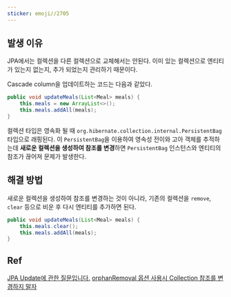 ```yaml
---
sticker: emoji//2705
---
```

## 발생 이유

JPA에서는 컬렉션을 다른 컬렉션으로 교체해서는 안된다.
이미 있는 컬렉션으로 엔티티가 있는지 없는지, 추가 되었는지 관리하기 때문이다.

Cascade column을 업데이트하는 코드는 다음과 같았다.

```java
public void updateMeals(List<Meal> meals) {  
    this.meals = new ArrayList<>();  
    this.meals.addAll(meals);  
}
```

컬렉션 타입은 영속화 될 때 `org.hibernate.collection.internal.PersistentBag` 타입으로 래핑된다.
이 `PersistentBag`을 이용하여 영속성 전이와 고아 객체를 추적하는데
**새로운 컬렉션을 생성하여 참조를 변경**하면 `PersistentBag` 인스턴스와 엔티티의 참조가 끊어져 문제가 발생한다.

## 해결 방법

새로운 컬렉션을 생성하여 참조를 변경하는 것이 아니라, 기존의 컬렉션을 `remove`, `clear` 등으로 비운 후 다시 엔티티를 추가하면 된다.

```java
public void updateMeals(List<Meal> meals) {  
    this.meals.clear();  
    this.meals.addAll(meals);  
}
```


## Ref

[JPA Update에 관한 질문입니다.](https://www.inflearn.com/questions/211295/jpa-update%EC%97%90-%EA%B4%80%ED%95%9C-%EC%A7%88%EB%AC%B8%EC%9E%85%EB%8B%88%EB%8B%A4)
[orphanRemoval 옵션 사용시 Collection 참조를 변경하지 말자](https://jerry92k.tistory.com/44)